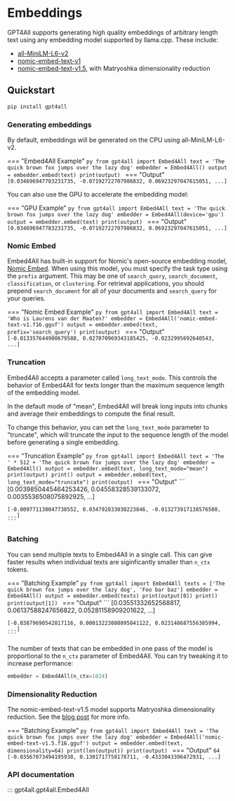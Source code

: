 # Embeddings
GPT4All supports generating high quality embeddings of arbitrary length text using any embedding model supported by llama.cpp. These include:
- [all-MiniLM-L6-v2](https://huggingface.co/sentence-transformers/all-MiniLM-L6-v2)
- [nomic-embed-text-v1](https://huggingface.co/nomic-ai/nomic-embed-text-v1)
- [nomic-embed-text-v1.5](https://huggingface.co/nomic-ai/nomic-embed-text-v1.5), with Matryoshka dimensionality reduction

## Quickstart
```bash
pip install gpt4all
```

### Generating embeddings
By default, embeddings will be generated on the CPU using all-MiniLM-L6-v2.

=== "Embed4All Example"
    ```py
    from gpt4all import Embed4All
    text = 'The quick brown fox jumps over the lazy dog'
    embedder = Embed4All()
    output = embedder.embed(text)
    print(output)
    ```
=== "Output"
    ```
    [0.034696947783231735, -0.07192722707986832, 0.06923297047615051, ...]
    ```

You can also use the GPU to accelerate the embedding model:

=== "GPU Example"
    ```py
    from gpt4all import Embed4All
    text = 'The quick brown fox jumps over the lazy dog'
    embedder = Embed4All(device='gpu')
    output = embedder.embed(text)
    print(output)
    ```
=== "Output"
    ```
    [0.034696947783231735, -0.07192722707986832, 0.06923297047615051, ...]
    ```

### Nomic Embed

Embed4All has built-in support for Nomic's open-source embedding model, [Nomic Embed]. When using this model, you must
specify the task type using the `prefix` argument. This may be one of `search_query`, `search_document`,
`classification`, or `clustering`. For retrieval applications, you should prepend `search_document` for all of your
documents and `search_query` for your queries.

[Nomic Embed]: https://blog.nomic.ai/posts/nomic-embed-text-v1

=== "Nomic Embed Example"
    ```py
    from gpt4all import Embed4All
    text = 'Who is Laurens van der Maaten?'
    embedder = Embed4All('nomic-embed-text-v1.f16.gguf')
    output = embedder.embed(text, prefix='search_query')
    print(output)
    ```
=== "Output"
    ```
    [-0.013357644900679588, 0.027070969343185425, -0.0232995692640543, ...]
    ```

### Truncation

Embed4All accepts a parameter called `long_text_mode`. This controls the behavior of Embed4All for texts longer than the
maximum sequence length of the embedding model.

In the default mode of "mean", Embed4All will break long inputs into chunks and average their embeddings to compute the
final result.

To change this behavior, you can set the `long_text_mode` parameter to "truncate", which will truncate the input to the
sequence length of the model before generating a single embedding.

=== "Truncation Example"
    ```py
    from gpt4all import Embed4All
    text = 'The ' * 512 + 'The quick brown fox jumps over the lazy dog'
    embedder = Embed4All()
    output = embedder.embed(text, long_text_mode="mean")
    print(output)
    print()
    output = embedder.embed(text, long_text_mode="truncate")
    print(output)
    ```
=== "Output"
    ```
    [0.0039850445464253426, 0.04558328539133072, 0.0035536508075892925, ...]

    [-0.009771130047738552, 0.034792833030223846, -0.013273917138576508, ...]
    ```


### Batching

You can send multiple texts to Embed4All in a single call. This can give faster results when individual texts are
siginficantly smaller than `n_ctx` tokens.

=== "Batching Example"
    ```py
    from gpt4all import Embed4All
    texts = ['The quick brown fox jumps over the lazy dog', 'Foo bar baz']
    embedder = Embed4All()
    output = embedder.embed(texts)
    print(output[0])
    print()
    print(output[1])
    ```
=== "Output"
    ```
    [0.03551332652568817, 0.06137588247656822, 0.05281158909201622, ...]

    [-0.03879690542817116, 0.00013223080895841122, 0.023148687556385994, ...]
    ```

The number of texts that can be embedded in one pass of the model is proportional to the `n_ctx` parameter of Embed4All.
You can try tweaking it to increase performance:
```py
embedder = Embed4All(n_ctx=1024)
```


### Dimensionality Reduction

The nomic-embed-text-v1.5 model supports Matryoshka dimensionality reduction. See the [blog post] for more info.

[blog post]: https://blog.nomic.ai/posts/nomic-embed-matryoshka

=== "Batching Example"
    ```py
    from gpt4all import Embed4All
    text = 'The quick brown fox jumps over the lazy dog'
    embedder = Embed4All('nomic-embed-text-v1.5.f16.gguf')
    output = embedder.embed(text, dimensionality=64)
    print(len(output))
    print(output)
    ```
=== "Output"
    ```
    64
    [-0.03567073494195938, 0.1301717758178711, -0.4333043396472931, ...]
    ```


### API documentation
::: gpt4all.gpt4all.Embed4All
